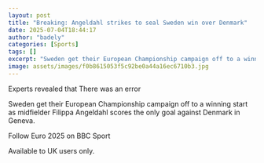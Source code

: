 ```yaml
---
layout: post
title: "Breaking: Angeldahl strikes to seal Sweden win over Denmark"
date: 2025-07-04T18:44:17
author: "badely"
categories: [Sports]
tags: []
excerpt: "Sweden get their European Championship campaign off to a winning start as midfielder Filippa Angeldahl scores the only goal against Denmark in Geneva."
image: assets/images/f0b8615053f5c92be0a44a16ec6710b3.jpg
---
```


Experts revealed that There was an error

Sweden get their European Championship campaign off to a winning start as midfielder Filippa Angeldahl scores the only goal against Denmark in Geneva. 

Follow Euro 2025 on BBC Sport

Available to UK users only.

